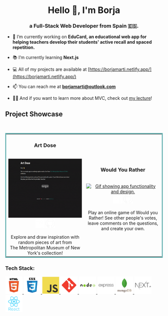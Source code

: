 <h1 align="center">Hello 👋, I'm Borja</h1>
<h3 align="center">a Full-Stack Web Developer from Spain 🇪🇸.</h3>

- 🔭 I’m currently working on **EduCard, an educational web app for helping teachers develop their students' active recall and spaced repetition.**

- 📚 I’m currently learning **Next.js**

- 💻 All of my projects are available at [https://borjamarti.netlify.app/](https://borjamarti.netlify.app/)

- 📫 You can reach me at **borjamarti@outlook.com**

- 👨‍🏫 And if you want to learn more about MVC, check out [my lecture](https://github.com/borjaMarti/mvc-lecture)!

<h2>Project Showcase</h2>
<br>
<table bordercolor="#66b2b2" align="center">
  <tr>
    <td align="center" width="50%">
          <h3 class="projectTitle">Art Dose</h3>
          <br />
          <a target="_blank" href="https://borjamarti.github.io/artDose/" align="center">
            <img src="assets/art-dose.gif" height="187.5px" alt="Gif showing app functionality and design."/>
          </a>
          <div>
              <a href="https://borjamarti.github.io/artDose/" target="_blank"><img width="30px" src="assets/new-window-svgrepo-com.svg"/></a>
              <a href="https://github.com/borjaMarti/artDose" target="_blank"><img width="30px" src="assets/github-svgrepo-com.svg"/></a>
          </div>
            <br />
          Explore and draw inspiration with random pieces of art from<br>The Metropolitan Museum of New York's collection!
    </td>
    <td align="center" width="50%">
          <h3 class="projectTitle">Would You Rather</h3>
          <br />
          <a target="_blank" href="https://github.com/Gonpassa/would_you_rather" align="center">
            <img src="assets/wyr.gif" height="187.5px" alt="Gif showing app functionality and design."/>
          </a>
          <div>
              <a href="https://github.com/Gonpassa/would_you_rather" target="_blank"><img width="30px" src="assets/new-window-svgrepo-com.svg"/></a>
              <a href="https://github.com/Gonpassa/would_you_rather" target="_blank"><img width="30px" src="assets/github-svgrepo-com.svg"/></a>
          </div>
            <br />
          Play an online game of Would you Rather! See other people's votes, leave comments on the questions, and create your own.
    </td>
  </tr>
</table>

<h3 align="left">Tech Stack:</h3>
<p align="left" > <a href="https://www.w3.org/html/" target="_blank" rel="noreferrer"> <img src="assets/html5.svg" alt="html5" width="55" height="55"/> </a> <a href="https://www.w3schools.com/css/" target="_blank" rel="noreferrer"> <img src="assets/css3.svg" alt="css3" width="55" height="55"/> </a> <a href="https://developer.mozilla.org/en-US/docs/Web/JavaScript" target="_blank" rel="noreferrer"> <img src="assets/javascript.svg" alt="javascript" width="55" height="55"/> </a> <a href="https://git-scm.com/" target="_blank" rel="noreferrer"> <img src="assets/git.svg" alt="git" width="55" height="55"/> </a> <a href="https://nodejs.org" target="_blank" rel="noreferrer"> <img src="assets/nodejs.svg" alt="nodejs" width="55" height="55"/> </a> <a href="https://expressjs.com" target="_blank" rel="noreferrer"> <img src="assets/express.svg" alt="express" width="55" height="55"/> </a> <a href="https://www.mongodb.com/" target="_blank" rel="noreferrer"> <img src="assets/mongodb.svg" alt="mongodb" width="55" height="55"/> </a> <a href="https://nextjs.org/" target="_blank" rel="noreferrer"> <img src="assets/nextjs.svg" alt="nextjs" width="55" height="55"/> </a> <a href="https://reactjs.org/" target="_blank" rel="noreferrer"> <img src="assets/react.svg" alt="react" width="55" height="55"/> </a> </p>

